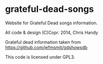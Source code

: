 grateful-dead-songs
===================

Website for Grateful Dead songs information.

All code & design (C)Copr. 2014, Chris Handy

Grateful dead information taken from https://github.com/jefmsmit/gdshowsdb

This code is licensed under GPL3.

